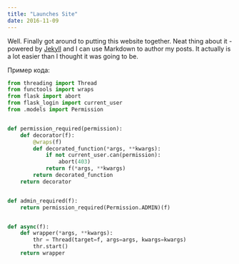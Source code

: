```yaml
---
title: "Launches Site"
date: 2016-11-09
---
```


Well. Finally got around to putting this website together.
Neat thing about it - powered by [Jekyll](http://jekyllrb.com) and I can use Markdown to author my posts.
It actually is a lot easier than I thought it was going to be.

Пример кода:

```python
from threading import Thread
from functools import wraps
from flask import abort
from flask_login import current_user
from .models import Permission


def permission_required(permission):
    def decorator(f):
        @wraps(f)
        def decorated_function(*args, **kwargs):
            if not current_user.can(permission):
                abort(403)
            return f(*args, **kwargs)
        return decorated_function
    return decorator


def admin_required(f):
    return permission_required(Permission.ADMIN)(f)


def async(f):
    def wrapper(*args, **kwargs):
        thr = Thread(target=f, args=args, kwargs=kwargs)
        thr.start()
    return wrapper
```
